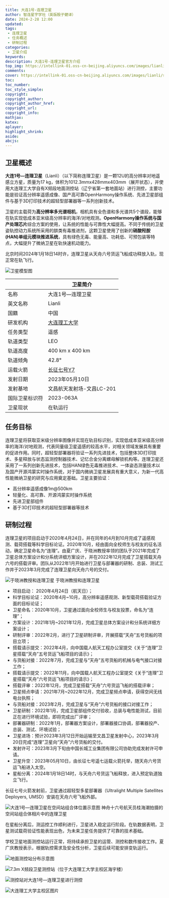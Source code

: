 ```yaml
---
title: 大连1号-连理卫星
author: 智连星宇学社（英版殷子健译）
date: 2024-2-28 12:00
updated:
tags: 
 - 连理卫星
 - 任务概述
 - 研制过程
categories: 
 - 卫星介绍
keywords:
description: 大连1号-连理卫星官方介绍
top_img: https://intellink-01.oss-cn-beijing.aliyuncs.com/images/lianli/satellite_model.png
comments:
cover: https://intellink-01.oss-cn-beijing.aliyuncs.com/images/lianli/satellite_model.png
toc:
toc_number:
toc_style_simple:
copyright:
copyright_author:
copyright_author_href:
copyright_url:
copyright_info:
mathjax:
katex:
aplayer:
highlight_shrink:
aside:
abcjs:
---
```


## 卫星概述

**大连1号—连理卫星**（Lianli）（以下简称连理卫星）是一颗12U的高分辨率对地遥感立方星，质量为17 kg，体积为1012.3mmx428mmx403mm（展开状态），并使用大连理工大学自有X频段地面测控站（辽宁省第一套地面站）进行测控，主要功能是验证高分辨率遥感成像、国产高可靠OpenHarmony操作系统、先进卫星部组件与基于3D打印技术的超轻型部署器等一系列创新技术。

卫星的主载荷为**高分辨率多光谱相机**，相机具有全色谱和多光谱共5个谱段，能够在轨实现低成本亚米级高分辨率的海洋/对地观测。**OpenHarmony操作系统与国产处理芯片**综合方案的使用，让系统的性能与可靠性大幅提高。不同于传统的卫星姿轨控动力系统所采用的肼类有毒推进剂，这颗卫星使用了创新的**硝酸羟胺(HAN)单组元模块推进系统**，具有绿色无毒、能量高、功耗低、可预包装等特点，大幅提升了微纳卫星在轨快速机动能力。

北京时间2024年1月18日14时许，连理卫星从天舟六号货运飞船成功释放入轨，现正常在轨飞行。

![卫星模型图](https://intellink-01.oss-cn-beijing.aliyuncs.com/images/lianli/satellite_model.png)

|      |  卫星简介 |
|  ------      |---|
|  名称    |  大连1号—连理卫星 |
|  英文名称    |   Lianli |
|  国籍        |  中国 |
|  研发机构    | [大连理工大学](https://www.dlut.edu.cn/)  |
|  任务类型    |  遥感 |
|  轨道类型    |  LEO |
|  轨道高度    |  400 km x 400 km |
|  轨道倾角    |  42.8°  |
|  运载火箭    |  [长征七号Y7](https://sat.huijiwiki.com/wiki/%E9%95%BF%E5%BE%81%E4%B8%83%E5%8F%B7) |
|  发射日期    |  2023年05月10日 |
|  发射基地    | 文昌航天发射场-文昌LC-201 |
|  国际卫星标识符 | 2023-063A |
|  卫星现状    | 在轨运行 |

## 任务目标

连理卫星将获取亚米级分辨率图像并实现在轨目标识别，实现低成本亚米级高分辨率的海洋/对地观测，代表同量级卫星遥感的较高水平，对相关领域发展具有重要的促进作用。同时，超轻型部署器将验证一系列先进技术，包括整体3D打印技术、多星释放与状态监测控制器技术、记忆合金分离螺母解锁机构等。连理卫星还采用了一系列创新先进技术，包括HAN绿色无毒推进技术、一体姿态测量技术以及国产开源鸿蒙实时操作系统，对于国内微纳卫星发展具有重大意义，为新一代高性能微纳卫星的研究与应用奠定基础。卫星主要验证：

- 高分辨率遥感成像1m@500km
- 轻量化、高可靠、开源鸿蒙实时操作系统
- 先进卫星部组件
- 基于3D打印技术的超轻型部署器等技术

## 研制过程

连理卫星的项目启动于2020年4月24日，并在同年的4月到10月完成了遥感观测、载荷搭载等科学目标论证。2020年10月，经由面向全校师生与校友的征名活动，确定卫星命名为“连理”。由夏广庆、于晓洲教授率领的团队于2021年完成了卫星总体方案设计和分系统详细方案设计，并在2022年12月完成了卫星搭载天舟六号的搭载评审。团队从2022年1月开始进行卫星与部署器的研制、总装、测试工作并于2023年3月完成了连理卫星向天舟六号的交付。

![于晓洲教授和连理卫星](https://intellink-01.oss-cn-beijing.aliyuncs.com/images/lianli/%E5%A4%A7%E8%BF%9E1%E5%8F%B7%E2%80%94%E8%BF%9E%E7%90%86%E5%8D%AB%E6%98%9F%E5%9C%A8%E6%B5%B7%E5%8D%97%E6%96%87%E6%98%8C%E5%8F%91%E5%B0%84%E5%9C%BA.jpg)
于晓洲教授和连理卫星

- 项目启动： 2020年4月24日（航天日）；
- 科学目标论证：2020年4月~10月，高分辨率遥感观测、新型载荷搭载验证方面的目标论证；
- 卫星命名：2020年10月，卫星通过面向全校师生与校友投票，命名为“连理”；
- 方案设计：2021年1月~2021年12月，完成卫星总体方案设计和分系统详细方案设计；
- 研制评审：2022年2月，进行了卫星研制评审，开展搭载“天舟”五号货船的项目立项；
- 搭载请示提交：2022年4月，向中国载人航天工程办公室提交《关于“连理”卫星搭载“天舟”五号货运飞船项目的请示》；
- 与货船对接：2022年7月，完成卫星与“天舟”五号货船的机械与电气接口对接工作；
- 搭载请示提交：2022年11月，向中国载人航天工程办公室提交《关于“连理”卫星搭载“天舟”六号货运飞船项目的请示》；
- 搭载评审：2022年12月，完成卫星搭载“天舟”六号货运飞船的搭载评审；
- 卫星频点申请：2021年7月~2022年12月，完成卫星频点申请，获得空间无线电台执照；
- 与货船对接：2023年2月，完成卫星与“天舟”六号货船的接口对接工作；
- 卫星研制：2022年1月，完成卫星部组件交付验收，总装与电性能测试，目前正在进行环境试验，即将完成出厂评审；
- 部署器研制：2022年1月，部署器方案设计，部署器接口协调，部署器投产、总装、测试、环境试验；
- 卫星进场：预计2023年3月12日开始运输至文昌卫星发射中心，2023年3月20日完成“连理”卫星向“天舟”六号货船的交付。
- 发射许可：2023年3月下旬由中国长城工业集团有限公司协助完成发射许可申请。
- 卫星升空：2023年05月10日，由长征七号遥七运载火箭托举，随天舟六号货运飞船进入太空。
- 星船分离：2024年1月18日14时，与天舟六号货运飞船释放，进入预定轨道独立飞行。

长征七号火箭发射前，卫星通过超轻型多星部署器（Ultralight Multiple Satellites Deployers, UMSD）安装在天舟六号飞船外部。

![大连1号—连理卫星在空间站组合体位置示意图](https://intellink-01.oss-cn-beijing.aliyuncs.com/images/lianli/%E5%A4%A7%E8%BF%9E1%E5%8F%B7%E2%80%94%E8%BF%9E%E7%90%86%E5%8D%AB%E6%98%9F%E5%9C%A8%E7%A9%BA%E9%97%B4%E7%AB%99%E7%BB%84%E5%90%88%E4%BD%93%E4%BD%8D%E7%BD%AE%E7%A4%BA%E6%84%8F%E5%9B%BE.jpg)
神舟十六号航天员桂海潮拍摄的空间站组合体相片中的连理卫星

在星船分离后，测运控工作顺利进行，卫星进入稳定运行阶段。在轨数据表明，卫星测试载荷验证性能表现出色，为未来卫星任务提供了可靠的技术基础。

学校卫星地面测控站运行正常，将持续承担卫星的运管、测控和数传接收工作。夏广庆教授表示，根据轨控需求及安全性分析，卫星后续可能安排变轨运行。

![地面测控站分布示意图](https://intellink-01.oss-cn-beijing.aliyuncs.com/images/lianli/%E8%BF%9E%E7%90%86%E7%9A%84%E5%9C%B0%E9%9D%A2%E6%B5%8B%E6%8E%A7%E7%AB%99.jpg)

![7.3m X频段卫星测控站（位于大连理工大学主校区海宇楼）](https://intellink-01.oss-cn-beijing.aliyuncs.com/images/lianli/%E5%8D%AB%E6%98%9F%E6%B5%8B%E6%8E%A7%E7%AB%99.jpg)

![测控站对大连1号—连理卫星进行测控](https://intellink-01.oss-cn-beijing.aliyuncs.com/images/lianli/%E6%B5%8B%E6%8E%A7%E7%AB%99%E5%AF%B9%E5%A4%A7%E8%BF%9E1%E5%8F%B7%E2%80%94%E8%BF%9E%E7%90%86%E5%8D%AB%E6%98%9F%E8%BF%9B%E8%A1%8C%E6%B5%8B%E6%8E%A7.jpg)

![大连理工大学主校区图片](https://intellink-01.oss-cn-beijing.aliyuncs.com/images/lianli/DUT.jpeg)

<!-- ## 参考链接

https://mp.weixin.qq.com/s/IuNXOP3v3Aq4dfPBCN-9hg
https://mp.weixin.qq.com/s/N178oKQqvC8tiEIEBedkEg

[星船分离！大连1号—连理卫星在轨释放圆满成功！](https://mp.weixin.qq.com/s/kkMwnnvfftCbxcfsOopTZQ) -->

